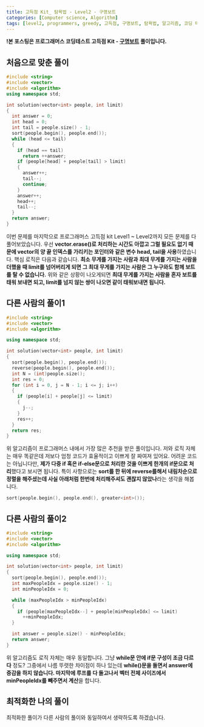 ```yaml
---
title: 고득점 Kit_ 탐욕법 - Level2 - 구명보트
categories: [Computer science, Algorithm]
tags: [level2, programmers, greedy, 고득점, 구명보트, 탐욕법, 알고리즘, 코딩 테스트, 프로그래머스]
---
```


**!본 포스팅은 프로그래머스 코딩테스트 고득점 Kit - [구명보트](https://programmers.co.kr/learn/courses/30/lessons/42885) 풀이입니다.**

## 처음으로 맞춘 풀이
``` cpp
#include <string>
#include <vector>
#include <algorithm>
using namespace std;

int solution(vector<int> people, int limit)
{
  int answer = 0;
  int head = 0;
  int tail = people.size() - 1;
  sort(people.begin(), people.end());
  while (head <= tail)
  {
    if (head == tail)
      return ++answer;
    if (people[head] + people[tail] > limit)
    {
      answer++;
      tail--;
      continue;
    }
    answer++;
    head++;
    tail--;
  }
  return answer;
}
```
이번 문제를 마지막으로 프로그래머스 고득점 kit Level1 ~ Level2까지 모든 문제를 다 풀어보았습니다.
우선 **vector.erase()로 처리하는 시간도 아깝고 그럴 필요도 없기 때문에 vector의 양 끝 인덱스를 가리키는 포인터와 같은 변수 head, tail을 사용**하였습니다.
핵심 로직은 다음과 같습니다. **최소 무게를 가지는 사람과 최대 무게를 가지는 사람을 더했을 때 limit를 넘어버리게 되면 그 최대 무게를 가지는 사람은 그 누구와도 함께 보트를 탈 수 없습니다.**
위와 같은 상황이 나오게되면 **최대 무게를 가지는 사람을 혼자 보트를 태워 보내면 되고, limit를 넘지 않는 쌍이 나오면 같이 태워보내면 됩니다.**

## 다른 사람의 풀이1
``` cpp
#include <string>
#include <vector>
#include <algorithm>

using namespace std;

int solution(vector<int> people, int limit)
{
  sort(people.begin(), people.end());
  reverse(people.begin(), people.end());
  int N = (int)people.size();
  int res = 0;
  for (int i = 0, j = N - 1; i <= j; i++)
  {
    if (people[i] + people[j] <= limit)
    {
      j--;
    }
    res++;
  }
  return res;
}
```
위 알고리즘이 프로그래머스 내에서 가장 많은 추천을 받은 풀이입니다. 저와 로직 자체는 매우 똑같은데 저보다 엄청 코드가 효율적이고 이쁘게 잘 짜여져 있어요.
어려운 코드는 아닙니다만, **제가 다중 if 혹은 if-else문으로 처리한 것을 이쁘게 한개의 if문으로 처리**했다고 보시면 됩니다.
특이 사항으로는 **sort를 한 뒤에 reverse를해서 내림차순으로 정렬을 해주셨는데 사실 아래처럼 한번에 처리해주셔도 괜찮지 않았나**라는 생각을 해봅니다.
``` cpp
sort(people.begin(), people.end(), greater<int>());
```

## 다른 사람의 풀이2
``` cpp
#include <string>
#include <vector>
#include <algorithm>

using namespace std;

int solution(vector<int> people, int limit)
{
  sort(people.begin(), people.end());
  int maxPeopleIdx = people.size() - 1;
  int minPeopleIdx = 0;

  while (maxPeopleIdx > minPeopleIdx)
  {
    if (people[maxPeopleIdx--] + people[minPeopleIdx] <= limit)
      ++minPeopleIdx;
  }

  int answer = people.size() - minPeopleIdx;
  return answer;
}
```

위 알고리즘도 로직 자체는 매우 동일합니다. 그냥 **while문 안에 if문 구성이 조금 다르다** 정도? 그중에서 나름 뚜렷한 차이점이 하나 있는데 **while()문을 돌면서 answer에 증감을 하지 않습니다. 마지막에 루프를 다 돌고나서 벡터 전체 사이즈에서 minPeopleIdx를 빼주면서 계산**을 합니다.

## 최적화한 나의 풀이
최적화한 풀이가 다른 사람의 풀이와 동일하여서 생략하도록 하겠습니다.
